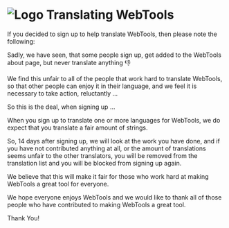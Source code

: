 # ![Logo](https://github.com/ukdtom/WebTools.bundle/blob/master/Wiki/WebTools/Logos/WebTools-48x48.png) Translating WebTools

If you decided to sign up to help translate WebTools, then please note the following:

Sadly, we have seen, that some people sign up, get added to the WebTools about page, but never translate anything :-1: 

We find this unfair to all of the people that work hard to translate WebTools, so that other people can enjoy it in their language, and we feel it is necessary to take action, reluctantly ...

So this is the deal, when signing up ...

When you sign up to translate one or more languages for WebTools, we do expect that you translate a fair amount of strings.

So, 14 days after signing up, we will look at the work you have done, and if you have not contributed anything at all, or the amount of translations seems unfair to the other translators, you will be removed from the translation list and you will be blocked from signing up again.

We believe that this will make it fair for those who work hard at making WebTools a great tool for everyone.

We hope everyone enjoys WebTools and we would like to thank all of those people who have contributed to making WebTools a great tool.

Thank You!